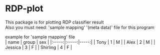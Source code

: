 # RDP-plot
This package is for plotting RDP classifier result  
Also you must need: 'sample mapping' '(meta data)' file for this program  
  
example for 'sample mapping' file  
| name | group | sex |
|:-----:|:-----:|-----:|
| Tony | 1 | M |
| Alex | 2 | M |
| Jessica | 3 | F |
| Shirling | 4 | F |
